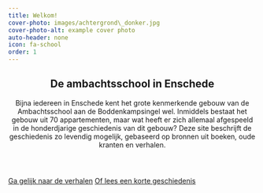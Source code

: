 ```yaml
---
title: Welkom!
cover-photo: images/achtergrond\_donker.jpg
cover-photo-alt: example cover photo
auto-header: none
icon: fa-school
order: 1
---
```

<header>
  <h2 class="alt">De ambachtsschool in Enschede</h2>
  <p>Bijna iedereen in Enschede kent het grote kenmerkende gebouw van de Ambachtsschool aan de Boddenkampsingel wel. Inmiddels bestaat het gebouw uit 70 appartementen, maar wat heeft er zich allemaal afgespeeld in de honderdjarige geschiedenis van dit gebouw? Deze site beschrijft de geschiedenis zo levendig mogelijk, gebaseerd op bronnen uit boeken, oude kranten en verhalen.</p>
</header>

<footer>
  <a href="/blog" class="button scrolly">Ga gelijk naar de verhalen</a>
  <a href="#korte-geschiedenis" class="button scrolly">Of lees een korte geschiedenis</a>
</footer>